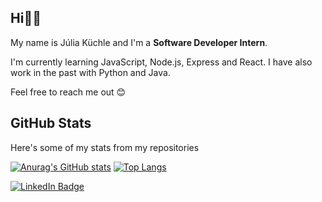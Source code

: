 <h2> Hi👋🏻 </h2>
<p>My name is Júlia Küchle and I'm a <strong>Software Developer Intern</strong>.</p>
<p>I'm currently learning JavaScript, Node.js, Express and React. I have also work in the past with Python and Java.</p>
<p>Feel free to reach me out 😊</p>
<h2>GitHub Stats</h2>
<p>Here's some of my stats from my repositories</p>


[![Anurag's GitHub stats](https://github-readme-stats.vercel.app/api?username=JuliaGK&show_icons=true&theme=tokyonight)](https://github.com/anuraghazra/github-readme-stats)      [![Top Langs](https://github-readme-stats.vercel.app/api/top-langs/?username=JuliaGK&show_icons=true&theme=tokyonight&layout=compact)](https://github.com/anuraghazra/github-readme-stats)

<a href="https://www.linkedin.com/in/julia-kuchle/">
  <img src="https://img.shields.io/badge/LinkedIn-blue?style=for-the-badge&logo=linkedin&logoColor=white" alt="LinkedIn Badge"/>
</a>

